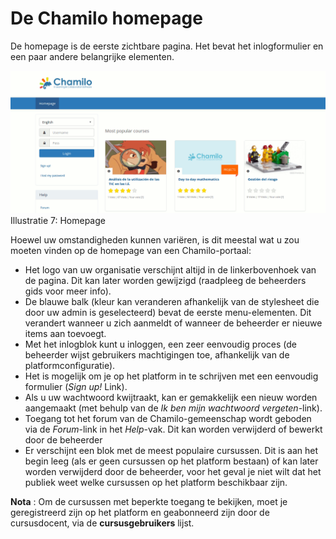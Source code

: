 # De Chamilo homepage

De homepage is de eerste zichtbare pagina. Het bevat het inlogformulier en een paar andere belangrijke elementen.

![](../.gitbook/assets/images269%20%283%29.png)Illustratie 7: Homepage

Hoewel uw omstandigheden kunnen variëren, is dit meestal wat u zou moeten vinden op de homepage van een Chamilo-portaal:

* Het logo van uw organisatie verschijnt altijd in de linkerbovenhoek van de pagina. Dit kan later worden gewijzigd \(raadpleeg de beheerders gids voor meer info\).
* De blauwe balk \(kleur kan veranderen afhankelijk van de stylesheet die door uw admin is geselecteerd\) bevat de eerste menu-elementen. Dit verandert wanneer u zich aanmeldt of wanneer de beheerder er nieuwe items aan toevoegt.
* Met het inlogblok kunt u inloggen, een zeer eenvoudig proces \(de beheerder wijst gebruikers machtigingen toe, afhankelijk van de platformconfiguratie\).
* Het is mogelijk om je op het platform in te schrijven met een eenvoudig formulier \(_Sign up!_ Link\).
* Als u uw wachtwoord kwijtraakt, kan er gemakkelijk een nieuw worden aangemaakt \(met behulp van de _Ik ben mijn wachtwoord vergeten_-link\).
* Toegang tot het forum van de Chamilo-gemeenschap wordt geboden via de _Forum_-link in het _Help_-vak. Dit kan worden verwijderd of bewerkt door de beheerder
* Er verschijnt een blok met de meest populaire cursussen. Dit is aan het begin leeg \(als er geen cursussen op het platform bestaan\) of kan later worden verwijderd door de beheerder, voor het geval je niet wilt dat het publiek weet welke cursussen op het platform beschikbaar zijn.

**Nota** : Om de cursussen met beperkte toegang te bekijken, moet je geregistreerd zijn op het platform en geabonneerd zijn door de cursusdocent, via de **cursusgebruikers** lijst.

